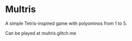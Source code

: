 # Multris

A simple Tetris-inspired game with polyominos from 1 to 5.

Can be played at multris.glitch.me

